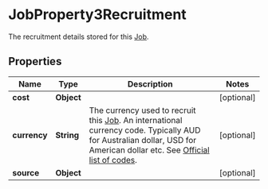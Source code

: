 

# JobProperty3Recruitment

The recruitment details stored for this [Job](https://developers.intellihr.io/docs/v1/).

## Properties

| Name | Type | Description | Notes |
|------------ | ------------- | ------------- | -------------|
|**cost** | **Object** |  |  [optional] |
|**currency** | **String** | The currency used to recruit this [Job](https://developers.intellihr.io/docs/v1/). An international currency code. Typically AUD for Australian dollar, USD for American dollar etc. See [Official list of codes](https://www.iban.com/currency-codes). |  [optional] |
|**source** | **Object** |  |  [optional] |



